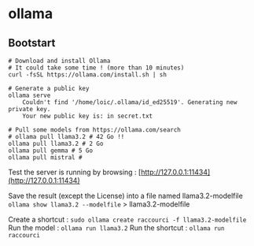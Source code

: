 # ollama

## Bootstart
```
# Download and install Ollama
# It could take some time ! (more than 10 minutes)
curl -fsSL https://ollama.com/install.sh | sh

# Generate a public key
ollama serve
    Couldn't find '/home/loic/.ollama/id_ed25519'. Generating new private key.
    Your new public key is: in secret.txt

# Pull some models from https://ollama.com/search
# ollama pull llama3.2 # 42 Go !!
ollama pull llama3.2 # 2 Go
ollama pull gemma # 5 Go
ollama pull mistral # 

```

Test the server is running by browsing : [http://127.0.0.1:11434](http://127.0.0.1:11434)


Save the result (except the License) into a file named llama3.2-modelfile
`ollama show llama3.2 --modelfile` > llama3.2-modelfile

Create a shortcut : `sudo ollama create raccourci -f llama3.2-modelfile`
Run the model : `ollama run llama3.2`
Run the shortcut : `ollama run raccourci`